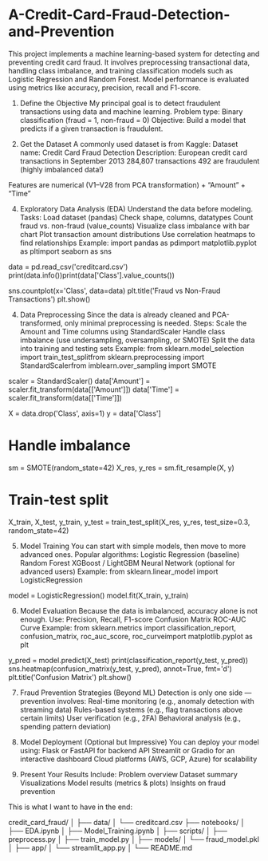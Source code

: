 # A-Credit-Card-Fraud-Detection-and-Prevention
This project implements a machine learning-based system for detecting and preventing credit card fraud. It involves preprocessing transactional data, handling class imbalance, and training classification models such as Logistic Regression and Random Forest. Model performance is evaluated using metrics like accuracy, precision, recall and F1-score.
1. Define the Objective
My principal goal is to detect fraudulent transactions using data and machine learning.
Problem type: Binary classification (fraud = 1, non-fraud = 0)
Objective: Build a model that predicts if a given transaction is fraudulent.

2. Get the Dataset
A commonly used dataset is from Kaggle:
Dataset name: Credit Card Fraud Detection
Description: European credit card transactions in September 2013
284,807 transactions 492 are fraudulent (highly imbalanced data!)
   
Features are numerical (V1–V28 from PCA transformation) + “Amount” + “Time”

4. Exploratory Data Analysis (EDA)
Understand the data before modeling.
Tasks:
Load dataset (pandas)
Check shape, columns, datatypes
Count fraud vs. non-fraud (value_counts)
Visualize class imbalance with bar chart
Plot transaction amount distributions
Use correlation heatmaps to find relationships
Example:
import pandas as pdimport matplotlib.pyplot as pltimport seaborn as sns

data = pd.read_csv('creditcard.csv')
print(data.info())print(data['Class'].value_counts())

sns.countplot(x='Class', data=data)
plt.title('Fraud vs Non-Fraud Transactions')
plt.show()

4. Data Preprocessing
Since the data is already cleaned and PCA-transformed, only minimal preprocessing is needed.
Steps:
Scale the Amount and Time columns using StandardScaler
Handle class imbalance (use undersampling, oversampling, or SMOTE)
Split the data into training and testing sets
Example:
from sklearn.model_selection import train_test_splitfrom sklearn.preprocessing import StandardScalerfrom imblearn.over_sampling import SMOTE

scaler = StandardScaler()
data['Amount'] = scaler.fit_transform(data[['Amount']])
data['Time'] = scaler.fit_transform(data[['Time']])

X = data.drop('Class', axis=1)
y = data['Class']
# Handle imbalance
sm = SMOTE(random_state=42)
X_res, y_res = sm.fit_resample(X, y)
# Train-test split
X_train, X_test, y_train, y_test = train_test_split(X_res, y_res, test_size=0.3, random_state=42)

5. Model Training
You can start with simple models, then move to more advanced ones.
Popular algorithms:
Logistic Regression (baseline)
Random Forest
XGBoost / LightGBM
Neural Network (optional for advanced users)
Example:
from sklearn.linear_model import LogisticRegression

model = LogisticRegression()
model.fit(X_train, y_train)

6. Model Evaluation
Because the data is imbalanced, accuracy alone is not enough.
Use:
Precision, Recall, F1-score
Confusion Matrix
ROC-AUC Curve
Example:
from sklearn.metrics import classification_report, confusion_matrix, roc_auc_score, roc_curveimport matplotlib.pyplot as plt

y_pred = model.predict(X_test)
print(classification_report(y_test, y_pred))
sns.heatmap(confusion_matrix(y_test, y_pred), annot=True, fmt='d')
plt.title('Confusion Matrix')
plt.show()

7. Fraud Prevention Strategies (Beyond ML)
Detection is only one side — prevention involves:
Real-time monitoring (e.g., anomaly detection with streaming data)
Rules-based systems (e.g., flag transactions above certain limits)
User verification (e.g., 2FA)
Behavioral analysis (e.g., spending pattern deviation)
8. Model Deployment (Optional but Impressive)
You can deploy your model using:
Flask or FastAPI for backend API
Streamlit or Gradio for an interactive dashboard
Cloud platforms (AWS, GCP, Azure) for scalability

9. Present Your Results
Include:
Problem overview
Dataset summary
Visualizations
Model results (metrics & plots)
Insights on fraud prevention



This is what I want to have in the end:

credit_card_fraud/ 
│ ├── data/ 
│ └── creditcard.csv ├── notebooks/ 
│ ├── EDA.ipynb │ 
├── Model_Training.ipynb
│ ├── scripts/ │ 
├── preprocess.py │ 
├── train_model.py │ 
├── models/ │ 
└── fraud_model.pkl │ 
├── app/ │ 
└── streamlit_app.py 
│ └── README.md
